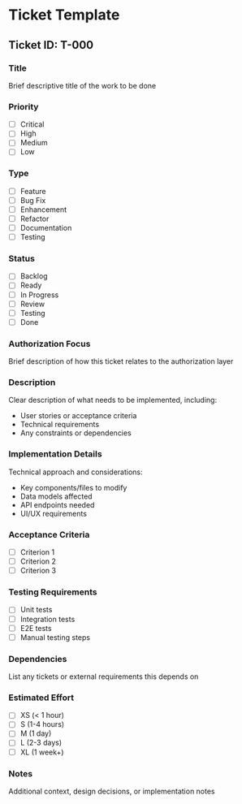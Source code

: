 # Ticket Template

## Ticket ID: T-000

### Title

Brief descriptive title of the work to be done

### Priority

- [ ] Critical
- [ ] High
- [ ] Medium
- [ ] Low

### Type

- [ ] Feature
- [ ] Bug Fix
- [ ] Enhancement
- [ ] Refactor
- [ ] Documentation
- [ ] Testing

### Status

- [ ] Backlog
- [ ] Ready
- [ ] In Progress
- [ ] Review
- [ ] Testing
- [ ] Done

### Authorization Focus

Brief description of how this ticket relates to the authorization layer

### Description

Clear description of what needs to be implemented, including:

- User stories or acceptance criteria
- Technical requirements
- Any constraints or dependencies

### Implementation Details

Technical approach and considerations:

- Key components/files to modify
- Data models affected
- API endpoints needed
- UI/UX requirements

### Acceptance Criteria

- [ ] Criterion 1
- [ ] Criterion 2
- [ ] Criterion 3

### Testing Requirements

- [ ] Unit tests
- [ ] Integration tests
- [ ] E2E tests
- [ ] Manual testing steps

### Dependencies

List any tickets or external requirements this depends on

### Estimated Effort

- [ ] XS (< 1 hour)
- [ ] S (1-4 hours)
- [ ] M (1 day)
- [ ] L (2-3 days)
- [ ] XL (1 week+)

### Notes

Additional context, design decisions, or implementation notes

